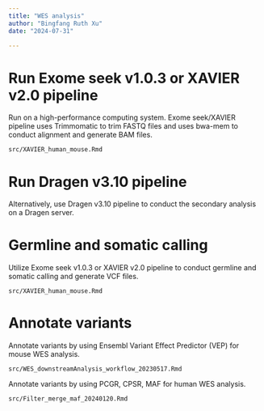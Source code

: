 ```yaml
---
title: "WES analysis"
author: "Bingfang Ruth Xu"
date: "2024-07-31"

---
```




# Run Exome seek v1.0.3 or XAVIER v2.0 pipeline 

Run on a high-performance computing system. Exome seek/XAVIER pipeline uses Trimmomatic to trim FASTQ files and uses bwa-mem to conduct alignment and generate BAM files. 

```
src/XAVIER_human_mouse.Rmd
```

# Run Dragen v3.10 pipeline

Alternatively, use Dragen v3.10 pipeline to conduct the secondary analysis on a Dragen server.


# Germline and somatic calling

Utilize Exome seek v1.0.3 or XAVIER v2.0 pipeline to conduct germline and somatic calling and generate VCF files.


```
src/XAVIER_human_mouse.Rmd
```



# Annotate variants 

Annotate variants by using Ensembl Variant Effect Predictor (VEP) for mouse WES analysis.


```
src/WES_downstreamAnalysis_workflow_20230517.Rmd
```

Annotate variants by using PCGR, CPSR, MAF for human WES analysis.


```
src/Filter_merge_maf_20240120.Rmd
```
